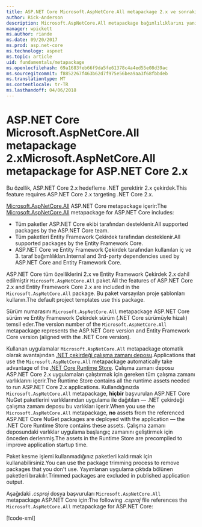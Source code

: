 ```yaml
---
title: ASP.NET Core Microsoft.AspNetCore.All metapackage 2.x ve sonraki sürümler
author: Rick-Anderson
description: Microsoft.AspNetCore.All metapackage bağımlılıklarını yanı sıra tüm desteklenen ASP.NET Core ve Entity Framework Çekirdek paketleri içerir.
manager: wpickett
ms.author: riande
ms.date: 09/20/2017
ms.prod: asp.net-core
ms.technology: aspnet
ms.topic: article
uid: fundamentals/metapackage
ms.openlocfilehash: 69a1683feb66f9da5fe61378c4a4ed55e08d39ac
ms.sourcegitcommit: f8852267f463b62d7f975e56bea9aa3f68fbbdeb
ms.translationtype: MT
ms.contentlocale: tr-TR
ms.lasthandoff: 04/06/2018
---
```

# <a name="microsoftaspnetcoreall-metapackage-for-aspnet-core-2x"></a><span data-ttu-id="9696c-103">ASP.NET Core Microsoft.AspNetCore.All metapackage 2.x</span><span class="sxs-lookup"><span data-stu-id="9696c-103">Microsoft.AspNetCore.All metapackage for ASP.NET Core 2.x</span></span>

<span data-ttu-id="9696c-104">Bu özellik, ASP.NET Core 2.x hedefleme .NET gerektirir 2.x çekirdek.</span><span class="sxs-lookup"><span data-stu-id="9696c-104">This feature requires ASP.NET Core 2.x targeting .NET Core 2.x.</span></span>

<span data-ttu-id="9696c-105">[Microsoft.AspNetCore.All](https://www.nuget.org/packages/Microsoft.AspNetCore.All) ASP.NET Core metapackage içerir:</span><span class="sxs-lookup"><span data-stu-id="9696c-105">The [Microsoft.AspNetCore.All](https://www.nuget.org/packages/Microsoft.AspNetCore.All) metapackage for ASP.NET Core includes:</span></span>

* <span data-ttu-id="9696c-106">Tüm paketler ASP.NET Core ekibi tarafından desteklenir.</span><span class="sxs-lookup"><span data-stu-id="9696c-106">All supported packages by the ASP.NET Core team.</span></span>
* <span data-ttu-id="9696c-107">Tüm paketleri Entity Framework Çekirdek tarafından desteklenir.</span><span class="sxs-lookup"><span data-stu-id="9696c-107">All supported packages by the Entity Framework Core.</span></span> 
* <span data-ttu-id="9696c-108">ASP.NET Core ve Entity Framework Çekirdek tarafından kullanılan iç ve 3. taraf bağımlılıkları.</span><span class="sxs-lookup"><span data-stu-id="9696c-108">Internal and 3rd-party dependencies used by ASP.NET Core and Entity Framework Core.</span></span> 

<span data-ttu-id="9696c-109">ASP.NET Core tüm özelliklerini 2.x ve Entity Framework Çekirdek 2.x dahil edilmiştir `Microsoft.AspNetCore.All` paket.</span><span class="sxs-lookup"><span data-stu-id="9696c-109">All the features of ASP.NET Core 2.x and Entity Framework Core 2.x are included in the `Microsoft.AspNetCore.All` package.</span></span> <span data-ttu-id="9696c-110">Bu paket varsayılan proje şablonları kullanın.</span><span class="sxs-lookup"><span data-stu-id="9696c-110">The default project templates use this package.</span></span>

<span data-ttu-id="9696c-111">Sürüm numarasını `Microsoft.AspNetCore.All` metapackage ASP.NET Core sürüm ve Entity Framework Çekirdek sürüm (.NET Core sürümüyle hizalı) temsil eder.</span><span class="sxs-lookup"><span data-stu-id="9696c-111">The version number of the `Microsoft.AspNetCore.All` metapackage represents the ASP.NET Core version and Entity Framework Core version (aligned with the .NET Core version).</span></span>

<span data-ttu-id="9696c-112">Kullanan uygulamalar `Microsoft.AspNetCore.All` metapackage otomatik olarak avantajından [.NET çekirdeği çalışma zamanı deposu](https://docs.microsoft.com/dotnet/core/deploying/runtime-store).</span><span class="sxs-lookup"><span data-stu-id="9696c-112">Applications that use the `Microsoft.AspNetCore.All` metapackage automatically take advantage of the [.NET Core Runtime Store](https://docs.microsoft.com/dotnet/core/deploying/runtime-store).</span></span> <span data-ttu-id="9696c-113">Çalışma zamanı deposu ASP.NET Core 2.x uygulamaları çalıştırmak için gereken tüm çalışma zamanı varlıklarını içerir.</span><span class="sxs-lookup"><span data-stu-id="9696c-113">The Runtime Store contains all the runtime assets needed to run ASP.NET Core 2.x applications.</span></span> <span data-ttu-id="9696c-114">Kullandığınızda `Microsoft.AspNetCore.All` metapackage, **hiçbir** başvurulan ASP.NET Core NuGet paketlerini varlıklarından uygulama ile dağıtılan &mdash; .NET çekirdeği çalışma zamanı deposu bu varlıkları içerir.</span><span class="sxs-lookup"><span data-stu-id="9696c-114">When you use the `Microsoft.AspNetCore.All` metapackage, **no** assets from the referenced ASP.NET Core NuGet packages are deployed with the application &mdash; the .NET Core Runtime Store contains these assets.</span></span> <span data-ttu-id="9696c-115">Çalışma zamanı deposundaki varlıklar uygulama başlangıç zamanını geliştirmek için önceden derlenmiş.</span><span class="sxs-lookup"><span data-stu-id="9696c-115">The assets in the Runtime Store are precompiled to improve application startup time.</span></span>

<span data-ttu-id="9696c-116">Paket kesme işlemi kullanmadığınız paketleri kaldırmak için kullanabilirsiniz.</span><span class="sxs-lookup"><span data-stu-id="9696c-116">You can use the package trimming process to remove packages that you don't use.</span></span> <span data-ttu-id="9696c-117">Yayımlanan uygulama çıktıda bölünen paketleri bırakılır.</span><span class="sxs-lookup"><span data-stu-id="9696c-117">Trimmed packages are excluded in published application output.</span></span>

<span data-ttu-id="9696c-118">Aşağıdaki *.csproj* dosya başvuruları `Microsoft.AspNetCore.All` metapackage ASP.NET Core için:</span><span class="sxs-lookup"><span data-stu-id="9696c-118">The following *.csproj* file references the `Microsoft.AspNetCore.All` metapackage for ASP.NET Core:</span></span>

[!code-xml[](../mvc/views/view-compilation/sample/MvcRazorCompileOnPublish2.csproj?highlight=9)]
